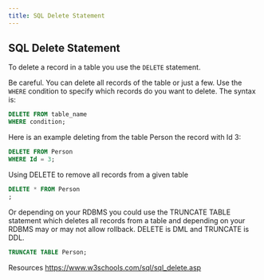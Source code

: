 ```yaml
---
title: SQL Delete Statement
---
```

## SQL Delete Statement

To delete a record in a table you use the `DELETE` statement. 

Be careful. You can delete all records of the table or just a few. Use the `WHERE` condition to specify which records do you want to delete. The syntax is:

```sql
DELETE FROM table_name
WHERE condition;
```

Here is an example deleting from the table Person the record with Id 3:

```sql
DELETE FROM Person
WHERE Id = 3;
```

Using DELETE to remove all records from a given table 

```sql
DELETE * FROM Person
;
```

Or depending on your RDBMS you could use the TRUNCATE TABLE statement which deletes all records from a table and depending on your RDBMS may or may not allow rollback.  DELETE is DML and TRUNCATE is DDL.

```sql
TRUNCATE TABLE Person;
```
Resources
https://www.w3schools.com/sql/sql_delete.asp
